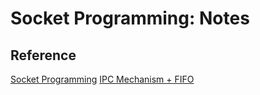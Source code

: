 # Socket Programming:  Notes

## Reference

[Socket Programming](https://docs.google.com/document/d/e/2PACX-1vSaOarUg6NKCexjtRRzwG8BqjcKvL8-_C02_Zu_pzmCtVkTe6vJfD6NEbz4Tnmf9DzGxFFvY6XvZ9ze/pub)
[IPC Mechanism + FIFO ](https://docs.google.com/document/d/e/2PACX-1vTySzDUSwujizyYoyDIDQxDv8_1D4a0Wjq0xxdPedHB8LyOSgf25RXtBk_NVvMwgKl6JMyYYgbY5Tpd/pub)
